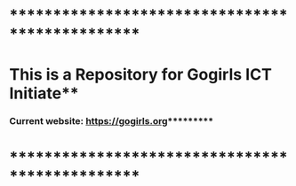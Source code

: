 # ***********************************************
# This is a Repository for Gogirls ICT Initiate**
### Current website: https://gogirls.org*********
# ***********************************************